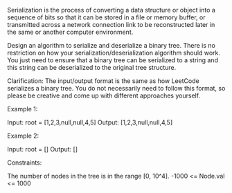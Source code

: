 Serialization is the process of converting a data structure or object into a
sequence of bits so that it can be stored in a file or memory buffer, or
transmitted across a network connection link to be reconstructed later in the
same or another computer environment.

Design an algorithm to serialize and deserialize a binary tree. There is no
restriction on how your serialization/deserialization algorithm should work.
You just need to ensure that a binary tree can be serialized to a string and
this string can be deserialized to the original tree structure.

Clarification: The input/output format is the same as how LeetCode serializes
a binary tree. You do not necessarily need to follow this format, so please
be creative and come up with different approaches yourself.


Example 1:


Input: root = [1,2,3,null,null,4,5]
Output: [1,2,3,null,null,4,5]


Example 2:


Input: root = []
Output: []



Constraints:


The number of nodes in the tree is in the range [0, 10^4].
-1000 <= Node.val <= 1000




